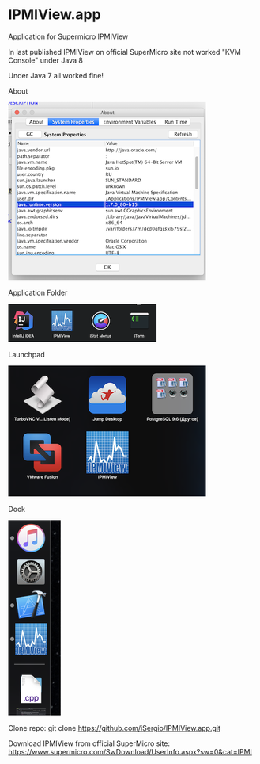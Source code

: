 # IPMIView.app
Application for Supermicro IPMIView

In last published IPMIView on official SuperMicro site not worked "KVM Console" under Java 8

Under Java 7 all worked fine!

About

![separated](https://raw.githubusercontent.com/iSergio/IPMIView.app/master/images/About.png)

Application Folder

![separated](https://raw.githubusercontent.com/iSergio/IPMIView.app/master/images/Applications.png)

Launchpad

![separated](https://raw.githubusercontent.com/iSergio/IPMIView.app/master/images/Launchpad.png)

Dock

![separated](https://raw.githubusercontent.com/iSergio/IPMIView.app/master/images/dock.png)

Clone repo: git clone https://github.com/iSergio/IPMIView.app.git

Download IPMIView from official SuperMicro site: https://www.supermicro.com/SwDownload/UserInfo.aspx?sw=0&cat=IPMI

